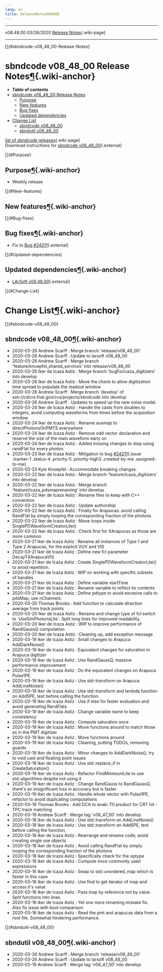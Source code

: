 ```yaml
---
lang: en
title: ReleaseNotes084800
---
```


  ----------- ------------ -- -- ------------------------------------------------------
  v08.48.00   03/26/2020         [Release Notes](ReleaseNotes084800.html){.wiki-page}
  ----------- ------------ -- -- ------------------------------------------------------

[]{#sbndcode-v08_48_00-Release-Notes}

sbndcode v08\_48\_00 Release Notes[¶](#sbndcode-v08_48_00-Release-Notes){.wiki-anchor}
======================================================================================

-   **Table of contents**
-   [sbndcode v08\_48\_00 Release
    Notes](#sbndcode-v08_48_00-Release-Notes)
    -   [Purpose](#Purpose)
    -   [New features](#New-features)
    -   [Bug fixes](#Bug-fixes)
    -   [Updated dependencies](#Updated-dependencies)
-   [Change List](#Change-List)
    -   [sbndcode v08\_48\_00](#sbndcode-v08_48_00)
    -   [sbndutil v08\_48\_00](#sbndutil-v08_48_00)

[list of sbndcode
releases](List_of_SBND_code_releases.html){.wiki-page}\
Download instructions for [sbndcode
v08\_48\_00](http://scisoft.fnal.gov/scisoft/bundles/sbnd/v08_48_00/sbndcode-v08_48_00.html){.external}

[]{#Purpose}

Purpose[¶](#Purpose){.wiki-anchor}
----------------------------------

-   Weekly release

[]{#New-features}

New features[¶](#New-features){.wiki-anchor}
--------------------------------------------

[]{#Bug-fixes}

Bug fixes[¶](#Bug-fixes){.wiki-anchor}
--------------------------------------

-   Fix to [Bug
    \#24211](https://cdcvs.fnal.gov/redmine/issues/24211#change-76323){.external}

[]{#Updated-dependencies}

Updated dependencies[¶](#Updated-dependencies){.wiki-anchor}
------------------------------------------------------------

-   [LArSoft
    v08.48.00](https://cdcvs.fnal.gov/redmine/projects/larsoft/wiki/ReleaseNotes084800){.external}

[]{#Change-List}

Change List[¶](#Change-List){.wiki-anchor}
==========================================

[]{#sbndcode-v08_48_00}

sbndcode v08\_48\_00[¶](#sbndcode-v08_48_00){.wiki-anchor}
----------------------------------------------------------

-   2020-03-26 Andrew Scarff : Merge branch \'release/v08\_48\_00\'
-   2020-03-26 Andrew Scarff : Update to larsoft v08\_48\_00
-   2020-03-26 Andrew Scarff : Merge branch
    \'feature/knoepfel\_shared\_services\' into release/v08\_48\_00
-   2020-03-26 Iker de Icaza Astiz : Merge branch
    \'bugfix/icaza\_digitizers\' into develop
-   2020-03-26 Iker de Icaza Astiz : Move the check to allow
    digitization time spread to populate the readout window
-   2020-03-26 Andrew Scarff : Merge branch \'develop\' of
    ssh://cdcvs.fnal.gov/cvs/projects/sbndcode into develop
-   2020-03-26 Andrew Scarff : Updates to speed up the new noise model.
-   2020-03-24 Iker de Icaza Astiz : Handle the casts from doubles to
    integers, avoid computing waveforms from times before the
    acquisition window.
-   2020-03-24 Iker de Icaza Astiz : Rename auxmap to
    directPhotonsOnPMTS everywhere
-   2020-03-24 Iker de Icaza Astiz : Remove odd vector declaration and
    reserve the size of the main waveform early on
-   2020-03-24 Iker de Icaza Astiz : Added missing changes to stop using
    randFlat for every photon.
-   2020-03-23 Iker de Icaza Astiz : Mitigation to bug
    [\#24211](/redmine/issues/24211 "Bug: Undefined cast to size_t on AddSPE() function both on DigiArapucaSBNDAlg and DigiPMTSBNDAlg (Feedback)"){.issue
    .tracker-1 .status-4 .priority-5 .priority-high3 .created-by-me
    .assigned-to-me}
-   2020-03-23 Kyle Knoepfel : Accommodate breaking changes.
-   2020-03-22 Iker de Icaza Astiz : Merge branch
    \'feature/icaza\_digitizers\' into develop
-   2020-03-22 Iker de Icaza Astiz : Merge branch
    \'feature/icaza\_pdsmaprenaming\' into develop
-   2020-03-22 Iker de Icaza Astiz : Rename files to keep with C++
    convention
-   2020-03-22 Iker de Icaza Astiz : Update authorship
-   2020-03-22 Iker de Icaza Astiz : Finally for Arapucas: avoid calling
    RandFlat by simply looping the corresponding fraction of the photons
-   2020-03-22 Iker de Icaza Astiz : Move loops inside
    SinglePDWaveformCreatorLite()
-   2020-03-22 Iker de Icaza Astiz : Check first for XArapucas as those
    are more common
-   2020-03-21 Iker de Icaza Astiz : Rename all instances of Type 1 and
    Type 2 Arapucas, for the explicit VUV and VIS
-   2020-03-21 Iker de Icaza Astiz : Define new fcl parameter
    DecayTXArapucaVIS
-   2020-03-21 Iker de Icaza Astiz : Create
    SinglePDWaveformCreatorLite() to avoid repetition.
-   2020-03-21 Iker de Icaza Astiz : WIP on working with specific
    subsets of handles
-   2020-03-21 Iker de Icaza Astiz : Define variable startTime
-   2020-03-21 Iker de Icaza Astiz : Rename variable to reflect its
    contents
-   2020-03-21 Iker de Icaza Astiz : Define pdtype to avoid excesive
    calls to pdsMap, use nChannels.
-   2020-03-20 Thomas Brooks : Add function to calculate direction
    average from track points
-   2020-03-20 Iker de Icaza Astiz : Rename and change type of fcl
    switch to \`UseSimPhotonsLite\`. Split long lines for improved
    readability.
-   2020-03-20 Iker de Icaza Astiz : WIP to improve performance of
    RandGaussQ computation
-   2020-03-20 Iker de Icaza Astiz : Cleaning up, add exception message
-   2020-03-19 Iker de Icaza Astiz : Small changes to Arapuca
    AddDarkNoise()
-   2020-03-19 Iker de Icaza Astiz : Equivalent changes for saturation
    in Arapuca digitizer
-   2020-03-19 Iker de Icaza Astiz : Use RandGaussQ, massive performance
    improvement
-   2020-03-19 Iker de Icaza Astiz : Do the equivalent changes on
    Arapuca Pulse1PE.
-   2020-03-19 Iker de Icaza Astiz : Use std::transform on Arapuca
    AddLineNoise()
-   2020-03-19 Iker de Icaza Astiz : Use std::transform and lambda
    function on AddSPE, test before calling the function.
-   2020-03-19 Iker de Icaza Astiz : Use if else for faster evaluation
    and avoid generating RandFlats
-   2020-03-19 Iker de Icaza Astiz : Change variable name to keep
    consistency
-   2020-03-19 Iker de Icaza Astiz : Compute saturation once
-   2020-03-19 Iker de Icaza Astiz : Move functions around to match
    those as in the PMT digitizer
-   2020-03-19 Iker de Icaza Astiz : Move functions around
-   2020-03-19 Iker de Icaza Astiz : Cleaning, putting TODOs, removing
    guards
-   2020-03-19 Iker de Icaza Astiz : Minor changes to AddDarkNoise(),
    try to void cast and floating point issues
-   2020-03-19 Iker de Icaza Astiz : Use std::replace\_if in
    CreateSaturation()
-   2020-03-19 Iker de Icaza Astiz : Refactor FindMinimumLite to use
    std::algorithms despite not using it
-   2020-03-19 Iker de Icaza Astiz : Change RandGauss to RandGaussQ,
    there\'s an insignificant loss in accuracy but is faster.
-   2020-03-19 Iker de Icaza Astiz : Handle whole vector with Pulse1PE,
    refactor to avoid duplicating computations
-   2020-03-19 Thomas Brooks : Add DCA to anab::T0 product for CRT hit -
    TPC track matching
-   2020-03-19 Andrew Scarff : Merge tag \'v08\_47\_00\' into develop
-   2020-03-18 Iker de Icaza Astiz : Use std::transform on
    AddLineNoise()
-   2020-03-18 Iker de Icaza Astiz : Use std::transform on AddSPE, test
    before calling the function.
-   2020-03-18 Iker de Icaza Astiz : Rearrange and rename code; avoid
    creating single use objects
-   2020-03-18 Iker de Icaza Astiz : Avoid calling RandFlat by simply
    looping the corresponding fraction of the photons
-   2020-03-18 Iker de Icaza Astiz : Specifically check for the optype
-   2020-03-18 Iker de Icaza Astiz : Compute once commonly used
    expressions
-   2020-03-16 Iker de Icaza Astiz : Swap to std::unordered\_map which
    is faster in this case
-   2020-03-16 Iker de Icaza Astiz : Use find to get iterator of map and
    access it\'s value
-   2020-03-16 Iker de Icaza Astiz : Pass map by reference not by value.
    Split functions into lines.
-   2020-03-16 Iker de Icaza Astiz : Yet one more renaming mistake fix.
    Also fix issue with bool comparison
-   2020-03-16 Iker de Icaza Astiz : Read the pmt and arapucas data from
    a root file. Somewhat hindering performance.

[]{#sbndutil-v08_48_00}

sbndutil v08\_48\_00[¶](#sbndutil-v08_48_00){.wiki-anchor}
----------------------------------------------------------

-   2020-03-26 Andrew Scarff : Merge branch \'release/v08\_48\_00\'
-   2020-03-26 Andrew Scarff : Update to larsoft v08\_48\_00
-   2020-03-19 Andrew Scarff : Merge tag \'v08\_47\_00\' into develop
